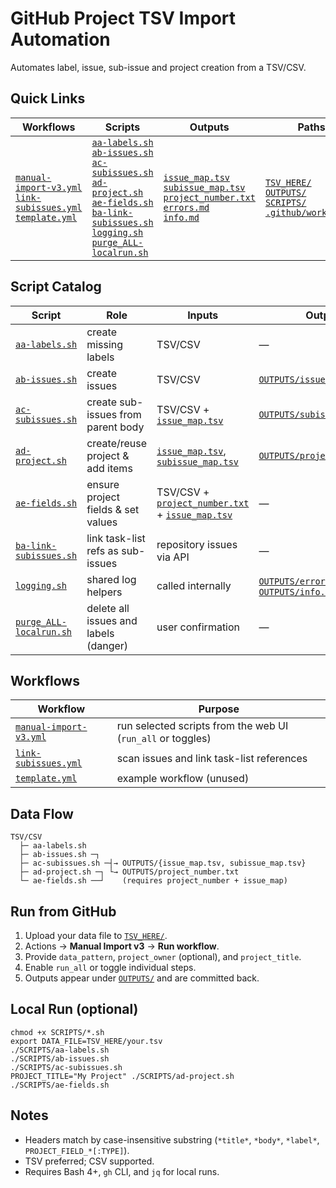 # GitHub Project TSV Import Automation

Automates label, issue, sub-issue and project creation from a TSV/CSV.

## Quick Links
 
| Workflows | Scripts | Outputs | Paths |
| --- | --- | --- | --- |
| [`manual-import-v3.yml`](.github/workflows/manual-import-v3.yml)<br>[`link-subissues.yml`](.github/workflows/link-subissues.yml)<br>[`template.yml`](.github/workflows/template.yml) | [`aa-labels.sh`](SCRIPTS/aa-labels.sh)<br>[`ab-issues.sh`](SCRIPTS/ab-issues.sh)<br>[`ac-subissues.sh`](SCRIPTS/ac-subissues.sh)<br>[`ad-project.sh`](SCRIPTS/ad-project.sh)<br>[`ae-fields.sh`](SCRIPTS/ae-fields.sh)<br>[`ba-link-subissues.sh`](SCRIPTS/ba-link-subissues.sh)<br>[`logging.sh`](SCRIPTS/logging.sh)<br>[`purge_ALL-localrun.sh`](SCRIPTS/purge_ALL-localrun.sh) | [`issue_map.tsv`](OUTPUTS/issue_map.tsv)<br>[`subissue_map.tsv`](OUTPUTS/subissue_map.tsv)<br>[`project_number.txt`](OUTPUTS/project_number.txt)<br>[`errors.md`](OUTPUTS/errors.md)<br>[`info.md`](OUTPUTS/info.md) | [`TSV_HERE/`](TSV_HERE/)<br>[`OUTPUTS/`](OUTPUTS/)<br>[`SCRIPTS/`](SCRIPTS/)<br>[`.github/workflows/`](.github/workflows/) |

## Script Catalog
| Script | Role | Inputs | Outputs |
|---|---|---|---|
| [`aa-labels.sh`](SCRIPTS/aa-labels.sh) | create missing labels | TSV/CSV | — |
| [`ab-issues.sh`](SCRIPTS/ab-issues.sh) | create issues | TSV/CSV | [`OUTPUTS/issue_map.tsv`](OUTPUTS/issue_map.tsv) |
| [`ac-subissues.sh`](SCRIPTS/ac-subissues.sh) | create sub-issues from parent body | TSV/CSV + [`issue_map.tsv`](OUTPUTS/issue_map.tsv) | [`OUTPUTS/subissue_map.tsv`](OUTPUTS/subissue_map.tsv) |
| [`ad-project.sh`](SCRIPTS/ad-project.sh) | create/reuse project & add items | [`issue_map.tsv`](OUTPUTS/issue_map.tsv), [`subissue_map.tsv`](OUTPUTS/subissue_map.tsv) | [`OUTPUTS/project_number.txt`](OUTPUTS/project_number.txt) |
| [`ae-fields.sh`](SCRIPTS/ae-fields.sh) | ensure project fields & set values | TSV/CSV + [`project_number.txt`](OUTPUTS/project_number.txt) + [`issue_map.tsv`](OUTPUTS/issue_map.tsv) | — |
| [`ba-link-subissues.sh`](SCRIPTS/ba-link-subissues.sh) | link task-list refs as sub-issues | repository issues via API | — |
| [`logging.sh`](SCRIPTS/logging.sh) | shared log helpers | called internally | [`OUTPUTS/errors.md`](OUTPUTS/errors.md), [`OUTPUTS/info.md`](OUTPUTS/info.md) |
| [`purge_ALL-localrun.sh`](SCRIPTS/purge_ALL-localrun.sh) | delete all issues and labels (danger) | user confirmation | — |

## Workflows
| Workflow | Purpose |
|---|---|
| [`manual-import-v3.yml`](.github/workflows/manual-import-v3.yml) | run selected scripts from the web UI (`run_all` or toggles) |
| [`link-subissues.yml`](.github/workflows/link-subissues.yml) | scan issues and link task-list references |
| [`template.yml`](.github/workflows/template.yml) | example workflow (unused) |

## Data Flow
```
TSV/CSV
  ├─ aa-labels.sh
  ├─ ab-issues.sh ─┐
  ├─ ac-subissues.sh ─┤→ OUTPUTS/{issue_map.tsv, subissue_map.tsv}
  ├─ ad-project.sh ─┐ └→ OUTPUTS/project_number.txt
  └─ ae-fields.sh ──┘    (requires project_number + issue_map)
```

## Run from GitHub
1. Upload your data file to [`TSV_HERE/`](TSV_HERE/).
2. Actions → **Manual Import v3** → **Run workflow**.
3. Provide `data_pattern`, `project_owner` (optional), and `project_title`.
4. Enable `run_all` or toggle individual steps.
5. Outputs appear under [`OUTPUTS/`](OUTPUTS/) and are committed back.

## Local Run (optional)
```
chmod +x SCRIPTS/*.sh
export DATA_FILE=TSV_HERE/your.tsv
./SCRIPTS/aa-labels.sh
./SCRIPTS/ab-issues.sh
./SCRIPTS/ac-subissues.sh
PROJECT_TITLE="My Project" ./SCRIPTS/ad-project.sh
./SCRIPTS/ae-fields.sh
```

## Notes
- Headers match by case-insensitive substring (`*title*`, `*body*`, `*label*`, `PROJECT_FIELD_*[:TYPE]`).
- TSV preferred; CSV supported.
- Requires Bash 4+, `gh` CLI, and `jq` for local runs.

